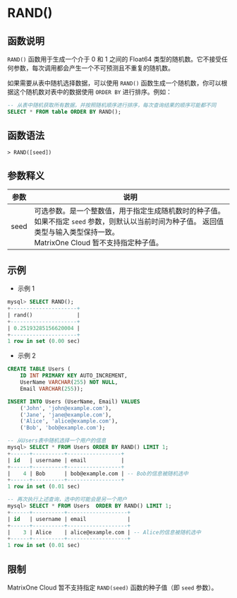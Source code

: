 # **RAND()**

## **函数说明**

`RAND()` 函数用于生成一个介于 0 和 1 之间的 Float64 类型的随机数。它不接受任何参数，每次调用都会产生一个不可预测且不重复的随机数。

如果需要从表中随机选择数据，可以使用 `RAND()` 函数生成一个随机数，你可以根据这个随机数对表中的数据使用 `ORDER BY` 进行排序。例如：

```sql
-- 从表中随机获取所有数据，并按照随机顺序进行排序，每次查询结果的顺序可能都不同
SELECT * FROM table ORDER BY RAND();
```

## **函数语法**

```
> RAND([seed])
```

## **参数释义**

|  参数   | 说明  |
|  ----  | ----  |
| seed | 可选参数。是一个整数值，用于指定生成随机数时的种子值。如果不指定 `seed` 参数，则默认以当前时间为种子值。 返回值类型与输入类型保持一致。<br> MatrixOne Cloud 暂不支持指定种子值。 |

## **示例**

- 示例 1

```sql
mysql> SELECT RAND();
+---------------------+
| rand()              |
+---------------------+
| 0.25193285156620004 |
+---------------------+
1 row in set (0.00 sec)
```

- 示例 2

```sql
CREATE TABLE Users (
    ID INT PRIMARY KEY AUTO_INCREMENT,
    UserName VARCHAR(255) NOT NULL,
    Email VARCHAR(255));

INSERT INTO Users (UserName, Email) VALUES
    ('John', 'john@example.com'),
    ('Jane', 'jane@example.com'),
    ('Alice', 'alice@example.com'),
    ('Bob', 'bob@example.com');

-- 从Users表中随机选择一个用户的信息
mysql> SELECT * FROM Users ORDER BY RAND() LIMIT 1;
+------+----------+-----------------+
| id   | username | email           |
+------+----------+-----------------+
|    4 | Bob      | bob@example.com | -- Bob的信息被随机选中
+------+----------+-----------------+
1 row in set (0.01 sec)

-- 再次执行上述查询，选中的可能会是另一个用户
mysql> SELECT * FROM Users  ORDER BY RAND() LIMIT 1;
+------+----------+-------------------+
| id   | username | email             |
+------+----------+-------------------+
|    3 | Alice    | alice@example.com | -- Alice的信息被随机选中
+------+----------+-------------------+
1 row in set (0.01 sec)
```

## **限制**

MatrixOne Cloud 暂不支持指定 `RAND(seed)` 函数的种子值（即 `seed` 参数）。
